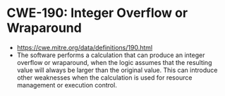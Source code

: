 # CWE-190: Integer Overflow or Wraparound
* https://cwe.mitre.org/data/definitions/190.html
* The software performs a calculation that can produce an integer overflow or wraparound, when the logic assumes that the resulting value will always be larger than the original value. This can introduce other weaknesses when the calculation is used for resource management or execution control.